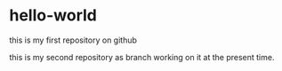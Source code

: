 # hello-world
this is my first repository on github


this is my second repository as branch  working on it at the present time.
